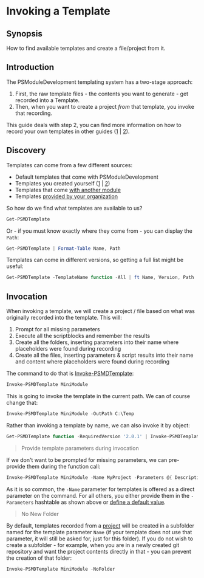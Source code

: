 ﻿---
sidebar_position: 1
---

# Invoking a Template

## Synopsis

How to find available templates and create a file/project from it.

## Introduction

The PSModuleDevelopment templating system has a two-stage approach:

1. First, the raw template files - the contents you want to generate - get recorded into a Template.
2. Then, when you want to create a project _from_ that template, you invoke that recording.

This guide deals with step 2, you can find more information on how to record your own templates in other guides ([1](creating-a-new-file-template.md) | [2](creating-a-new-project-template.md)).

## Discovery

Templates can come from a few different sources:

+ Default templates that come with PSModuleDevelopment
+ Templates you created yourself ([1](creating-a-new-file-template.md) | [2](creating-a-new-project-template.md))
+ Templates that come [with another module](../Managing/module-include-templates.md)
+ Templates [provided by your organization](../Managing/template-stores.md)

So how do we find what templates are available to us?

```powershell
Get-PSMDTemplate
```

Or - if you must know exactly where they come from - you can display the `Path`:

```powershell
Get-PSMDTemplate | Format-Table Name, Path
```

Templates can come in different versions, so getting a full list might be useful:

```powershell
Get-PSMDTemplate -TemplateName function -All | ft Name, Version, Path
```

## Invocation

When invoking a template, we will create a project / file based on what was originally recorded into the template.
This will:

1. Prompt for all missing parameters
2. Execute all the scriptblocks and remember the results
3. Create all the folders, inserting parameters into their name where placeholders were found during recording
4. Create all the files, inserting parameters & script results into their name and content where placeholders were found during recording

The command to do that is [Invoke-PSMDTemplate](../../../Commands/PSModuleDevelopment/Invoke-PSMDTemplate.md):

```powershell
Invoke-PSMDTemplate MiniModule
```

This is going to invoke the template in the current path.
We can of course change that:

```powershell
Invoke-PSMDTemplate MiniModule -OutPath C:\Temp
```

Rather than invoking a template by name, we can also invoke it by object:

```powershell
Get-PSMDTemplate function -RequiredVersion '2.0.1' | Invoke-PSMDTemplate
```

> Provide template parameters during invocation

If we don't want to be prompted for missing parameters, we can pre-provide them during the function call:

```powershell
Invoke-PSMDTemplate MiniModule -Name MyProject -Parameters @{ Description = "Example Module" }
```

As it is so common, the `-Name` parameter for templates is offered as a direct parameter on the command.
For all others, you either provide them in the `-Parameters` hashtable as shown above or [define a default value](../Managing/default-template-parameters.md).

> No New Folder

By default, templates recorded from a [project](template-types.md) will be created in a subfolder named for the template parameter `Name` (if your template does not use that parameter, it will still be asked for, just for this folder).
If you do not wish to create a subfolder - for example, when you are in a newly created git repository and want the project contents directly in that - you can prevent the creation of that folder:

```powershell
Invoke-PSMDTemplate MiniModule -NoFolder
```
